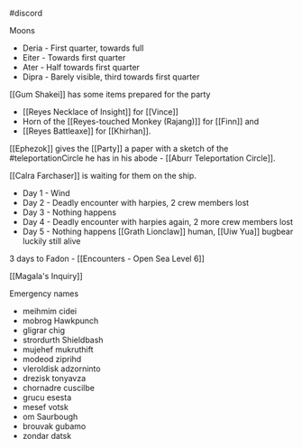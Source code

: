#discord 

Moons
- Deria - First quarter, towards full
- Eiter - Towards first quarter
- Ater - Half towards first quarter
- Dipra - Barely visible, third towards first quarter

[[Gum Shakei]] has some items prepared for the party
- [[Reyes Necklace of Insight]] for [[Vince]]
- Horn of the [[Reyes-touched Monkey (Rajang)]] for [[Finn]] and
- [[Reyes Battleaxe]] for [[Khirhan]].

[[Ephezok]] gives the [[Party]] a paper with a sketch of the #teleportationCircle he has in his abode - [[Aburr Teleportation Circle]].

[[Calra Farchaser]] is waiting for them on the ship.
- Day 1 - Wind
- Day 2 - Deadly encounter with harpies, 2 crew members lost
- Day 3 - Nothing happens
- Day 4 - Deadly encounter with harpies again, 2 more crew members lost
- Day 5 - Nothing happens
[[Grath Lionclaw]] human, [[Uiw Yua]] bugbear luckily still alive

3 days to Fadon - [[Encounters - Open Sea Level 6]]

[[Magala's Inquiry]]

Emergency names
- meihmim cidei  
- mobrog Hawkpunch  
- gligrar chig  
- strordurth Shieldbash  
- mujehef mukruthift  
- modeod ziprihd  
- vleroldisk adzorninto  
- drezisk tonyavza  
- chornadre cuscilbe  
- grucu esesta
- mesef votsk
- om Saurbough
- brouvak gubamo
- zondar datsk
